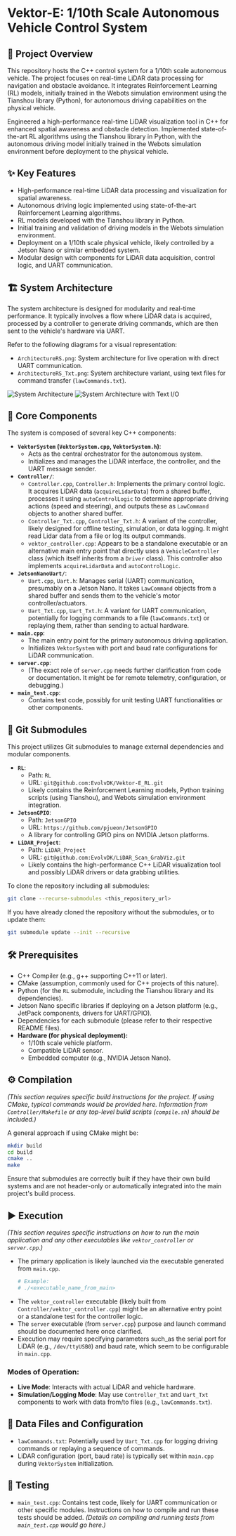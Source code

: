 # Vektor-E: 1/10th Scale Autonomous Vehicle Control System

## 🎯 Project Overview

This repository hosts the C++ control system for a 1/10th scale autonomous vehicle. The project focuses on real-time LiDAR data processing for navigation and obstacle avoidance. It integrates Reinforcement Learning (RL) models, initially trained in the Webots simulation environment using the Tianshou library (Python), for autonomous driving capabilities on the physical vehicle.

Engineered a high-performance real-time LiDAR visualization tool in C++ for enhanced spatial awareness and obstacle detection. Implemented state-of-the-art RL algorithms using the Tianshou library in Python, with the autonomous driving model initially trained in the Webots simulation environment before deployment to the physical vehicle.

## ✨ Key Features

*   High-performance real-time LiDAR data processing and visualization for spatial awareness.
*   Autonomous driving logic implemented using state-of-the-art Reinforcement Learning algorithms.
*   RL models developed with the Tianshou library in Python.
*   Initial training and validation of driving models in the Webots simulation environment.
*   Deployment on a 1/10th scale physical vehicle, likely controlled by a Jetson Nano or similar embedded system.
*   Modular design with components for LiDAR data acquisition, control logic, and UART communication.

## 🏗️ System Architecture

The system architecture is designed for modularity and real-time performance. It typically involves a flow where LiDAR data is acquired, processed by a controller to generate driving commands, which are then sent to the vehicle's hardware via UART.

Refer to the following diagrams for a visual representation:
*   `ArchitectureRS.png`: System architecture for live operation with direct UART communication.
*   `ArchitectureRS_Txt.png`: System architecture variant, using text files for command transfer (`lawCommands.txt`).

![System Architecture](ArchitectureRS.png)
![System Architecture with Text I/O](ArchitectureRS_Txt.png)

## 🧩 Core Components

The system is composed of several key C++ components:

*   **`VektorSystem` (`VektorSystem.cpp`, `VektorSystem.h`)**:
    *   Acts as the central orchestrator for the autonomous system.
    *   Initializes and manages the LiDAR interface, the controller, and the UART message sender.
*   **`Controller/`**:
    *   `Controller.cpp`, `Controller.h`: Implements the primary control logic. It acquires LiDAR data (`acquireLidarData`) from a shared buffer, processes it using `autoControlLogic` to determine appropriate driving actions (speed and steering), and outputs these as `LawCommand` objects to another shared buffer.
    *   `Controller_Txt.cpp`, `Controller_Txt.h`: A variant of the controller, likely designed for offline testing, simulation, or data logging. It might read Lidar data from a file or log its output commands.
    *   `vektor_controller.cpp`: Appears to be a standalone executable or an alternative main entry point that directly uses a `VehicleController` class (which itself inherits from a `Driver` class). This controller also implements `acquireLidarData` and `autoControlLogic`.
*   **`JetsonNanoUart/`**:
    *   `Uart.cpp`, `Uart.h`: Manages serial (UART) communication, presumably on a Jetson Nano. It takes `LawCommand` objects from a shared buffer and sends them to the vehicle's motor controller/actuators.
    *   `Uart_Txt.cpp`, `Uart_Txt.h`: A variant for UART communication, potentially for logging commands to a file (`lawCommands.txt`) or replaying them, rather than sending to actual hardware.
*   **`main.cpp`**:
    *   The main entry point for the primary autonomous driving application.
    *   Initializes `VektorSystem` with port and baud rate configurations for LiDAR communication.
*   **`server.cpp`**:
    *   (The exact role of `server.cpp` needs further clarification from code or documentation. It might be for remote telemetry, configuration, or debugging.)
*   **`main_test.cpp`**:
    *   Contains test code, possibly for unit testing UART functionalities or other components.

## 🔗 Git Submodules

This project utilizes Git submodules to manage external dependencies and modular components.

*   **`RL`**:
    *   Path: `RL`
    *   URL: `git@github.com:EvolvDK/Vektor-E_RL.git`
    *   Likely contains the Reinforcement Learning models, Python training scripts (using Tianshou), and Webots simulation environment integration.
*   **`JetsonGPIO`**:
    *   Path: `JetsonGPIO`
    *   URL: `https://github.com/pjueon/JetsonGPIO`
    *   A library for controlling GPIO pins on NVIDIA Jetson platforms.
*   **`LiDAR_Project`**:
    *   Path: `LiDAR_Project`
    *   URL: `git@github.com:EvolvDK/LiDAR_Scan_GrabViz.git`
    *   Likely contains the high-performance C++ LiDAR visualization tool and possibly LiDAR drivers or data grabbing utilities.

To clone the repository including all submodules:
```bash
git clone --recurse-submodules <this_repository_url>
```
If you have already cloned the repository without the submodules, or to update them:
```bash
git submodule update --init --recursive
```

## 🛠️ Prerequisites

*   C++ Compiler (e.g., g++ supporting C++11 or later).
*   CMake (assumption, commonly used for C++ projects of this nature).
*   Python (for the `RL` submodule, including the Tianshou library and its dependencies).
*   Jetson Nano specific libraries if deploying on a Jetson platform (e.g., JetPack components, drivers for UART/GPIO).
*   Dependencies for each submodule (please refer to their respective README files).
*   **Hardware (for physical deployment):**
    *   1/10th scale vehicle platform.
    *   Compatible LiDAR sensor.
    *   Embedded computer (e.g., NVIDIA Jetson Nano).

## ⚙️ Compilation

*(This section requires specific build instructions for the project. If using CMake, typical commands would be provided here. Information from `Controller/Makefile` or any top-level build scripts (`compile.sh`) should be included.)*

A general approach if using CMake might be:
```bash
mkdir build
cd build
cmake ..
make
```
Ensure that submodules are correctly built if they have their own build systems and are not header-only or automatically integrated into the main project's build process.

## ▶️ Execution

*(This section requires specific instructions on how to run the main application and any other executables like `vektor_controller` or `server.cpp`.)*

*   The primary application is likely launched via the executable generated from `main.cpp`.
    ```bash
    # Example:
    # ./<executable_name_from_main>
    ```
*   The `vektor_controller` executable (likely built from `Controller/vektor_controller.cpp`) might be an alternative entry point or a standalone test for the controller logic.
*   The `server` executable (from `server.cpp`) purpose and launch command should be documented here once clarified.
*   Execution may require specifying parameters such_as the serial port for LiDAR (e.g., `/dev/ttyUSB0`) and baud rate, which seem to be configurable in `main.cpp`.

### Modes of Operation:
*   **Live Mode**: Interacts with actual LiDAR and vehicle hardware.
*   **Simulation/Logging Mode**: May use `Controller_Txt` and `Uart_Txt` components to work with data from/to files (e.g., `lawCommands.txt`).

## 📝 Data Files and Configuration

*   `lawCommands.txt`: Potentially used by `Uart_Txt.cpp` for logging driving commands or replaying a sequence of commands.
*   LiDAR configuration (port, baud rate) is typically set within `main.cpp` during `VektorSystem` initialization.

## 🧪 Testing

*   `main_test.cpp`: Contains test code, likely for UART communication or other specific modules. Instructions on how to compile and run these tests should be added.
    *(Details on compiling and running tests from `main_test.cpp` would go here.)*

```
